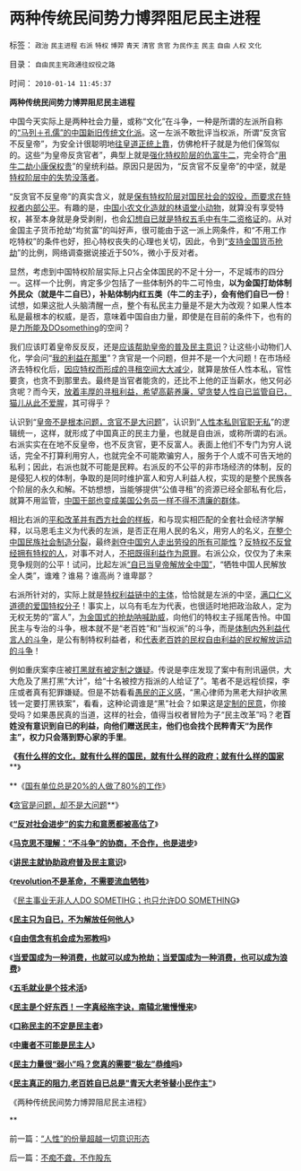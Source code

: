 # 两种传统民间势力博羿阻尼民主进程

标签： `政治` `民主进程` `右派` `特权` `博羿` `青天` `清官` `贪官` `为民作主` `民主` `自由` `人权` `文化` 

目录： `自由民主宪政通往奴役之路`

时间： `2010-01-14 11:45:37`

**两种传统民间势力博羿阻尼民主进程**

中国今天实际上是两种社会力量，或称“文化”在斗争，一种是所谓的左派所自称的[“马列＋孔儒”的中国新旧传统文化派](../../../2009/6/26/马恩主义为什么适合移植入中国传统社会.md)。这一左派不敢批评当权派，所谓“反贪官不反皇帝”，为安全计很聪明地[往皇道正统上靠](../../../2009/11/11/中国社会4.5种正统卫道士.md)，仿佛枪杆子就是为他们保驾似的。这些“为皇帝反贪官者”，典型上就是[强化特权阶层的仇富牛二](../../../2009/10/13/小农意识仇富牛二历史命运.md)，完全符合“[用牛二劫小康保权贵](../../../2009/10/13/两千年社稷延寿之九字真言.md)”的皇统利益。原因只是因为，“反贪官不反皇帝”的中坚，就是[特权阶层中的失势没落者](http://darthvad.blog.sohu.com/132102470.html)。

“反贪官不反皇帝”的真实含义，就是[保有特权阶层对国民社会的奴役，而要求在特权者内部公平](../../../2009/8/2/行政监管无法减少腐败，无法控制特权最大化定律.md)。有趣的是，[中国小农文化造就的林语堂小动物](../../../2009/2/2/实例解剖极左的人格认知误区.md)，就算没有享受特权，甚至本身就是身受剥削，也会[幻想自已就是特权五毛中有牛二资格证](../../../2009/10/25/特权卫士生产线和怪胎民主派.md)的。从对金国主子货币抢劫“均贫富”的叫好声，很可能由于这一派上网条件，和“不用工作吃特权”的条件也好，担心特权丧失的心理也关切，因此，令到“[支持金国货币抢劫](../../../2010/1/10/朝鲜货币抢劫即将进入第二幕：恶性通货膨胀.md)”的比例，网络调查据说接近于50%，微小于反对者。

显然，考虑到中国特权阶层实际上只占全体国民的不足十分一，不足城市的四分一。这样一个比例，肯定多少包括了一些体制外的牛二可怜虫，**以为金国打劫体制外民众（就是牛二自已），补贴体制内红五类（牛二的主子），会有他们自已一份**！试想，如果这批人头脑清醒一点，整个有私民主力量是不是大为改观？如果人性本私是最根本的权威，是否，意味着中国自由力量，即使是在目前的条件下，也有的是[力所能及DOsomething](../../../2010/1/10/民主事业无非人人DOSOMETIHG.md)的空间？

我们应该盯着皇帝反反反，还是[应该帮助皇帝的普及民主意识](../../../2010/1/7/讲民主就协助政府普及民主意识.md)？让这些小动物们人化，学会问“[我的利益在那里](../../../2009/9/26/社会进步从“有私”做起.md)”？贪官是一个问题，但并不是一个大问题！在市场经济去特权化后，[因应特权而形成的寻租空间大大减少](../../../2009/10/22/大赦腐败的成本边界和民主妥协的收益确定.md)，就算是放任人性本私，官性要贪，也贪不到那里去。最终是当官者能贪的，还比不上他的正当薪水，他又何必贪呢？而今天，[放着丰厚的寻租利益，希望高薪养廉，望贪婪人性自已监管自已，猫儿从此不爱腥](../../../2009/5/25/行政效益剪刀差和保守主义：公权分立牵制不能减少腐败.md)，其可得乎？

认识到“[皇帝不是根本问题，贪官不是大问题](../../../2010/1/4/贪官是问题，却不是大问题.md)”，认识到“[人性本私则官职无私](http://darthvad.blog.163.com/blog/static/533994702009425114911307/)”的逻辑统一，这样，就形成了中国真正的民主力量，也就是自由派，或称所谓的右派。右派实实在在地不反皇帝，也不反贪官，更不反富人。表面上他们不专门为穷人说话，完全不打算利用穷人，也就完全不可能欺骗穷人，服务于个人或不可告天地的私利；因此，右派也就不可能是民粹。右派反的不公平的非市场经济的体制，反的是侵犯人权的体制，争取的是同时维护富人和穷人利益人权，实现的是整个民族各个阶层的永久和解。不妨想想，当能够提供“公值寻租”的资源已经全部私有化后，就算不用监管，[中国干部也变成美国公务员一样不得不清廉的群体](../../../2009/12/6/公务员，即公共服务从业员.md)。

相比右派的[平和改革并有西方社会的样板](../../../2009/10/24/暴力的社会价值和非暴力的不合作，及圣雄甘地.md)，和与现实相匹配的全套社会经济学解释，以马恩毛主义为代表的左派，是否正在用人民的名义，用穷人的名义，[在整个中国民族社会制造分裂](../../../2009/7/1/鼓吹子虚乌有的阶级斗争是社会自杀.md)，最终[剥夺中国穷人走出劳役的所有可能性](http://hi.baidu.com/darthchn/blog/item/c77ff835cfd64447241f1423.html)？[反特权不反曾经拥有特权的人](../../../2009/8/28/对事勿对人，反特权不要专反“人”.md)，对事不对人，[不把既得利益作为原罪](../../../2009/8/28/已得利益者不是敌人而是盟友！.md)。右派公众，仅仅为了未来竞争规则的公平！试问，比起左派[“自已当皇帝解放全中国”](http://blog.sina.com.cn/s/blog_5563a64d0100getp.html)，“牺牲中国人民解放全人类”，谁难？谁易？谁高尚？谁卑鄙？

右派所针对的，实际上就是[特权利益链中的主体](../../../2009/7/29/阻碍中国深入改革的最顽固利益集团.md)，恰恰就是左派的中坚，[满口仁义道德的爱国特权分子](../../../2009/7/16/自我标榜最爱国的左派只不过腐败的特权卫士.md)！事实上，以乌有毛左为代表，也很适时地把政治敌人，定为无权无势的“富人”，[为金国式的抢劫呐喊助威](../../../2010/1/10/朝鲜货币抢劫即将进入第二幕：恶性通货膨胀.md)，向他们的特权主子摇尾告怜。中国民主与专治的斗争，根本就不是“老百姓”和“当权派”的斗争，而是[体制内外利益代言人的斗争](../../../2009/8/10/主要矛盾很可能就是体制内外的矛盾.md)，是公有制特权利益者，和[代表老百姓的民权自由利益的民权解放运动的斗争](../../../2009/7/30/十几亿体制外老百姓的利益由谁呼吁.md)！

例如重庆案李庄被[打黑就有被定制之嫌疑](../../../2009/10/11/可以定制的打黑.md)。传说是李庄发现了案中有刑讯逼供，大大危及了黑打黑“大计”，给“十名被控方指派的人给证了”。笔者不是远程侦探，李庄或者真有犯罪嫌疑。但是不妨看看[愚民的正义感](../../../2009/11/14/正义感也可以变得非常可怕.md)，“黑心律师为黑老大辩护收黑钱一定要打黑铁案”，看看，这种论调谁是“黑”社会？如果这是[定制的民意](../../../2009/10/9/民意就是民主吗？可定制的民意呢？.md)，你接受吗？如果愚民真的当道，这样的社会，值得当权者冒险为子“民主改革”吗？老**百姓没有意识到自已的利益，向他们赠送民主，他们也会找个民粹青天“为民作主”，权力只会落到野心家的手里**。

**《**[**有什么样的文化，就有什么样的国民，就有什么样的政府；就有什么样的国家**](../../../2009/12/31/有什么样的文化，就有什么样的国民.md)**》

**《[国有单位总是20%的人做了80%的工作](../../../2009/12/30/国有单位总是20-的人做了80-的工作.md)》

**《**[贪官是问题，却不是大问题](../../../2010/1/4/贪官是问题，却不是大问题.md)**》

《**[“反对社会进步”的实力和意愿都被高估了](../../../2010/1/5/“反对社会进步”的实力和意愿都被高估了.md)**》

《**[马克思不理解：“不斗争”的协商，不合作，也是进步](../../../2010/1/6/“不斗争”是社会进步的主要手段.md)**》

《**[讲民主就协助政府普及民主意识](../../../2010/1/7/讲民主就协助政府普及民主意识.md)**》

《**[revolution不是革命，不需要流血牺牲](../../../2010/1/9/revolution不是革命，不需要流血牺牲.md)**》

《[民主事业无非人人DO SOMETIHG；也只允许DO SOMETHING](../../../2010/1/10/民主事业无非人人DOSOMETIHG.md)》

《**[民主只为自已，不为解放任何他人](http://blog.sina.com.cn/s/blog_5563a64d0100getp.html)**》

《**[自由信念有机会成为邪教吗](../../../2010/1/11/自由信念有机会成为邪教吗.md)**》

《**[当爱国成为一种消费，也就可以成为抢劫；当爱国成为一种消费，也可以成为浪费](../../../2010/1/11/当爱国成为一种消费.md)**》

《**[五毛就业是个技术活](../../../2010/1/13/五毛就业是个技术活.md)**》

《**[民主是个好东西！一字真经拖字诀，南辕北辙慢慢来](../../../2010/1/13/一字真经拖字诀，南辕北辙慢慢来.md)**》

《**[口称民主的不定是民主者](http://blog.sina.com.cn/s/blog_5563a64d0100gfhs.html)**》

《**[中庸者不可能是民主人](../../../2010/1/13/中庸者不可能是民主人.md)**》

《**[民主力量很“弱小”吗？您真的需要“极左”恭维吗](../../../2010/1/13/“人性”的份量超越一切意识形态.md)**》

《**[民主真正的阻力,老百姓自已总是"青天大老爷替小民作主"](http://blog.sina.com.cn/s/blog_5563a64d0100gfpk.html)**》

《两种传统民间势力博羿阻尼民主进程》

**



前一篇：[“人性”的份量超越一切意识形态](../../../2010/1/13/“人性”的份量超越一切意识形态.md)

后一篇：[不痴不聋，不作股东](../../../2010/1/14/不痴不聋，不作股东.md)